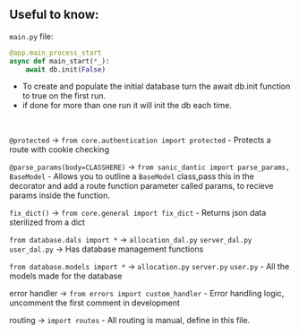 ## Useful to know:  

`main.py` file:
```py
@app.main_process_start
async def main_start(*_):
    await db.init(False)
```
- To create and populate the initial database turn the await db.init function to true on the first run.
- if done for more than one run it will init the db each time.  

<br/>

`@protected` -> `from core.authentication import protected`
    - Protects a route with cookie checking

`@parse_params(body=CLASSHERE)` -> `from sanic_dantic import parse_params, BaseModel`
    - Allows you to outline a `BaseModel` class,pass this in the decorator and add a route function parameter called params, to recieve params inside the function.

`fix_dict()` -> `from core.general import fix_dict`
    - Returns json data sterilized from a dict

`from database.dals import *` -> `allocation_dal.py` `server_dal.py` `user_dal.py`
    -> Has database management functions

`from database.models import *` -> `allocation.py` `server.py` `user.py`
    - All the models made for the database

error handler -> `from errors import custom_handler`
    - Error handling logic, uncomment the first comment in development

routing -> `import routes`
    - All routing is manual, define in this file.

